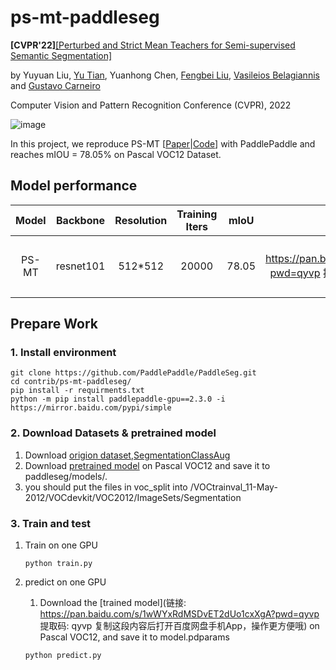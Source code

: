 # ps-mt-paddleseg

**[CVPR'22]**[[Perturbed and Strict Mean Teachers for Semi-supervised Semantic Segmentation]](https://arxiv.org/abs/2111.12903)

by Yuyuan Liu, [Yu Tian](https://yutianyt.com/), Yuanhong Chen, [Fengbei Liu](https://fbladl.github.io/), [Vasileios Belagiannis](https://campar.in.tum.de/Main/VasileiosBelagiannis) and [Gustavo Carneiro](https://cs.adelaide.edu.au/~carneiro/)

Computer Vision and Pattern Recognition Conference (CVPR), 2022

![image](https://user-images.githubusercontent.com/102338056/167279043-362e1405-db45-4355-b92b-0993312fe461.png)

In this project, we reproduce PS-MT [[Paper](https://arxiv.org/abs/2111.12903)|[Code](https://github.com/yyliu01/PS-MT)] with PaddlePaddle and reaches mIOU = 78.05% on Pascal VOC12 Dataset.

## Model performance 

| Model | Backbone  | Resolution | Training Iters | mIoU  |                            Links                             |
| :---: | :-------: | :--------: | :------------: | :---: | :----------------------------------------------------------: |
| PS-MT | resnet101 |  512*512   |     20000      | 78.05 | [model](链接: https://pan.baidu.com/s/1wWYxRdMSDvET2dUo1cxXgA?pwd=qyvp 提取码: qyvp 复制这段内容后打开百度网盘手机App，操作更方便哦) |

## Prepare Work

### 1. Install environment

```
git clone https://github.com/PaddlePaddle/PaddleSeg.git
cd contrib/ps-mt-paddleseg/
pip install -r requirments.txt
python -m pip install paddlepaddle-gpu==2.3.0 -i https://mirror.baidu.com/pypi/simple
```

### 2. Download Datasets & pretrained model

1. Download [origion dataset](http://host.robots.ox.ac.uk/pascal/VOC/voc2012/VOCtrainval_11-May-2012.tar),[SegmentationClassAug](https://www.dropbox.com/s/oeu149j8qtbs1x0/SegmentationClassAug.zip?dl=0)
2. Download [pretrained model](https://onedrive.live.com/redir?resid=B71317D47B7AC1CB!895&authkey=!AGEiz96zF_Rougc&e=c5cZvF) on Pascal VOC12 and save it to paddleseg/models/.
2. you should put the files in voc_split into /VOCtrainval_11-May-2012/VOCdevkit/VOC2012/ImageSets/Segmentation

### 3. Train and test

1. Train on one GPU

   ```
   python train.py
   ```

2. predict on one GPU 

   1. Download the  [trained model](链接: https://pan.baidu.com/s/1wWYxRdMSDvET2dUo1cxXgA?pwd=qyvp 提取码: qyvp 复制这段内容后打开百度网盘手机App，操作更方便哦) on Pascal VOC12, and save it to model.pdparams

   ```
   python predict.py
   ```

   
